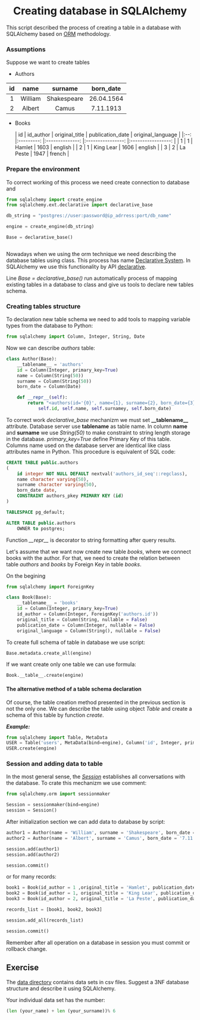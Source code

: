 # <center>  Creating database in SQLAlchemy </center>

This script described the process of creating a table in a database with SQLAlchemy based on [ORM](https://en.wikipedia.org/wiki/Object-relational_mapping) methodology.


### Assumptions

Suppose we want to create tables

- Authors

| id 	| name      	| surname       	| born_date  	|
|:--:	|:-----------:	|:---------------:	|:------------:	|
| 1  	| William   	| Shakespeare   	| 26.04.1564 	|
| 2  	| Albert    	| Camus         	| 7.11.1913  	|

- Books

	| id 	| id_author 	| original_title 	| publication_date 	| original_language 	|
|:--:	|:---------:	|:--------------:	|:----------------:	|:-----------------:	|
|  1 	|     1     	|     Hamlet     	|       1603       	|      english      	|
|  2 	|     1     	|    King Lear   	|       1606       	|      english      	|
|  3 	|     2     	|    La Peste    	|       1947       	|       french      	|

### Prepare the environment
To correct working of this process we need create connection to database and 

```python
from sqlalchemy import create_engine
from sqlalchemy.ext.declarative import declarative_base

db_string = "postgres://user:password@ip_adrress:port/db_name"

engine = create_engine(db_string)

Base = declarative_base()



```

Nowadays when we using the orm technique we need describing the database tables using class. This process has name [Declarative System](https://docs.sqlalchemy.org/en/13/orm/extensions/declarative/index.html). In SQLAlchemy we use this functionality by API [declarative](https://docs.sqlalchemy.org/en/13/orm/extensions/declarative/api.html).

Line *Base = declarative_base()* run automatically process of mapping existing tables in a database to class and give us tools to declare new tables schema.  

### Creating tables structure

To declaration new table schema we need to add tools to mapping variable types from the database to Python: 
```python
from sqlalchemy import Column, Integer, String, Date
```

Now we can describe *authors* table:

```python
class Author(Base):
    __tablename__ = 'authors'
    id = Column(Integer, primary_key=True)
    name = Column(String(50))
    surname = Column(String(50))
    born_date = Column(Date)

    def __repr__(self):
        return "<authors(id='{0}', name={1}, surname={2}, born_date={3})>".format(
            self.id, self.name, self.surnamey, self.born_date)
```

To correct work *declarative_base* mechanizm we must set **\_\_tablename\_\_** attribute. Database server use **__tablename__** as table name. 
In column **name** and **surname** we use *String(50)* to make constraint to string length storage in the database. *primary_key=True* define Primary Key of this table. Columns name used on the database server are identical like class attributes name in Python. 
This procedure is equivalent of SQL code:
```sql
CREATE TABLE public.authors
(
    id integer NOT NULL DEFAULT nextval('authors_id_seq'::regclass),
    name character varying(50),
    surname character varying(50),
    born_date date,
    CONSTRAINT authors_pkey PRIMARY KEY (id)
)

TABLESPACE pg_default;

ALTER TABLE public.authors
    OWNER to postgres;
```
Function *\_\_repr\_\_* is decorator to string formatting after query results.


Let's assume that we want now create new table *books*, where we connect books with the author. For that, we need to create the relation between table *authors* and *books* by Foreign Key in table *books*.

On the begining 

```python
from sqlalchemy import ForeignKey

class Book(Base):
    __tablename__ = 'books'
    id = Column(Integer, primary_key=True)
    id_author = Column(Integer, ForeignKey('authors.id'))
    original_title = Column(String, nullable = False)
    publication_date = Column(Integer, nullable = False)
    original_language = Column(String(), nullable = False)
```
To create full schema of table in database we use script:
```python
Base.metadata.create_all(engine)
```
If we want create only one table we can use formula:

```python
Book.__table__.create(engine)
```

#### The alternative method of a table schema declaration
Of course, the table creation method presented in the previous section is not the only one. We can describe the table using object *Table* and create a schema of this table by function *create*.

***Example:***

```python
from sqlalchemy import Table, MetaData
USER = Table('users', MetaData(bind=engine), Column('id', Integer, primary_key = True), Column('name', String(20)))
USER.create(engine)
```

### Session and adding data to table

In the most general sense, the [*Session*](https://docs.sqlalchemy.org/en/13/orm/session_basics.html#session-frequently-asked-questions) establishes all conversations with the database. To crate this mechanizm we use comment:

```python
from sqlalchemy.orm import sessionmaker

Session = sessionmaker(bind=engine)
session = Session()
```

After initialization section we can add data to database by script: 
```python
author1 = Author(name = 'William', surname = 'Shakespeare', born_date = '26.04.1564')
author2 = Author(name = 'Albert', surname = 'Camus', born_date = '7.11.1913')

session.add(author1)
session.add(author2)

session.commit()
```
or for many records:
```python
book1 = Book(id_author = 1 ,original_title = 'Hamlet', publication_date= 1603, original_language = 'english')
book2 = Book(id_author = 1, original_title = 'King Lear', publication_date= 1606, original_language = 'english')
book3 = Book(id_author = 2, original_title = 'La Peste', publication_date= 1947, original_language = 'french')

records_list = [book1, book2, book3]

session.add_all(records_list)

session.commit()
```
Remember after all operation on a database in session you must commit or rollback change. 

## Exercise

The [data directory]() contains data sets in csv files. Suggest a 3NF database structure and describe it using SQLAlchemy.

Your individual data set has the number:
```python
(len (your_name) + len (your_surname))% 6
```
